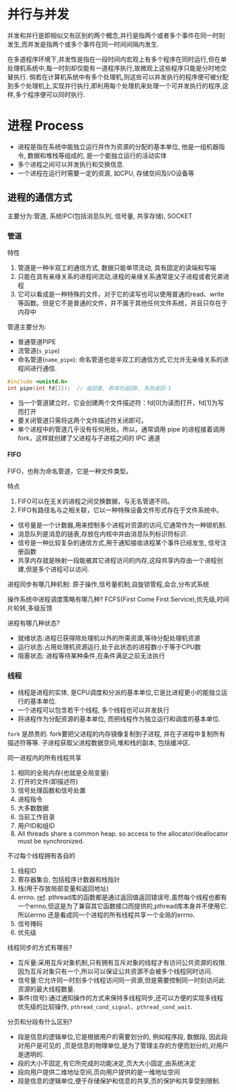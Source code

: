 # 并行与并发
并发和并行是即相似又有区别的两个概念,并行是指两个或者多个事件在同一时刻发生,而并发是指两个或多个事件在同一时间间隔内发生.

在多道程序环境下,并发性是指在一段时间内宏观上有多个程序在同时运行,但在单处理机系统中,每一时刻却仅能有一道程序执行,故微观上这些程序只能是分时地交替执行.
倘若在计算机系统中有多个处理机,则这些可以并发执行的程序便可被分配到多个处理机上,实现并行执行,即利用每个处理机来处理一个可并发执行的程序,这样,多个程序便可以同时执行.

# 进程 Process
- 进程是指在系统中能独立运行并作为资源的分配的基本单位, 他是一组机器指令, 数据和堆栈等组成的, 是一个能独立运行的活动实体
- 多个进程之间可以并发执行和交换信息.
- 一个进程在运行时需要一定的资源, 如CPU, 存储空间及I/O设备等

## 进程的通信方式
主要分为:管道, 系统IPC(包括消息队列, 信号量, 共享存储), SOCKET

### 管道
特性

1. 管道是一种半双工的通信方式, 数据只能单项流动, 具有固定的读端和写端
1. 只能在具有亲缘关系的进程间流动,进程的亲缘关系通常是父子进程或者兄弟进程
1. 它可以看成是一种特殊的文件，对于它的读写也可以使用普通的read、write 等函数。但是它不是普通的文件，并不属于其他任何文件系统，并且只存在于内存中

管道主要分为:

- 普通管道PIPE
- 流管道(`s_pipe`)
- 命名管道(`name_pipe`): 命名管道也是半双工的通信方式,它允许无亲缘关系的进程间进行通信.

```C++
#include <unistd.h>
int pipe(int fd[2]);  // 返回值, 若成功返回0, 失败返回-1
```
- 当一个管道建立时，它会创建两个文件描述符：fd[0]为读而打开，fd[1]为写而打开
- 要关闭管道只需将这两个文件描述符关闭即可。
- 单个进程中的管道几乎没有任何用处。所以，通常调用 pipe 的进程接着调用 fork，这样就创建了父进程与子进程之间的 IPC 通道

#### FIFO
FIFO，也称为命名管道，它是一种文件类型。

特点

1. FIFO可以在无关的进程之间交换数据，与无名管道不同。
1. FIFO有路径名与之相关联，它以一种特殊设备文件形式存在于文件系统中。


- 信号量是一个计数器,用来控制多个进程对资源的访问,它通常作为一种锁机制.
- 消息队列是消息的链表,存放在内核中并由消息队列标识符标识.
- 信号是一种比较复杂的通信方式,用于通知接收进程某个事件已经发生, 信号注册函数
- 共享内存就是映射一段能被其它进程访问的内存,这段共享内存由一个进程创建,但是多个进程可以访问.

进程同步有哪几种机制: 原子操作,信号量机制,自旋锁管程,会合,分布式系统

操作系统中进程调度策略有哪几种? FCFS(First Come First Service),优先级,时间片轮转,多级反馈

进程有哪几种状态?

- 就绪状态:进程已获得除处理机以外的所需资源,等待分配处理机资源
- 运行状态:占用处理机资源运行,处于此状态的进程数小于等于CPU数
- 阻塞状态: 进程等待某种条件,在条件满足之前无法执行

### 线程
- 线程是进程的实体, 是CPU调度和分派的基本单位,它是比进程更小的能独立运行的基本单位.
- 一个进程可以包含若干个线程, 多个线程也可以并发执行
- 将进程作为分配资源的基本单位, 而把线程作为独立运行和调度的基本单位.

`fork` 是昂贵的. fork要把父进程的内存镜像复制到子进程, 并在子进程中复制所有描述符等等.
子进程获取父进程数据空间,堆和栈的副本, 包括缓冲区.

同一进程内的所有线程共享

1. 相同的全局内存(也就是全局变量)
1. 打开的文件(即描述符)
1. 信号处理函数和信号处置
1. 进程指令
1. 大多数数据
1. 当前工作目录
1. 用户ID和组ID
1. All threads share a common heap. so access to the allocator/deallocator must be synchronized.

不过每个线程拥有各自的

1. 线程ID
1. 寄存器集合, 包括程序计数器和栈指针
1. 栈(用于存放局部变量和返回地址)
1. errno. [ref](http://learn.akae.cn/media/ch35s02.html).
	pthread库的函数都是通过返回值返回错误号,虽然每个线程也都有一个errno,但这是为了兼容其它函数接口而提供的,pthread库本身并不使用它.
	所以errno 还是看成同一个进程的所有线程共享一个全局的errno.
1. 信号掩码
1. 优先级

线程同步的方式有哪些?

- 互斥量:采用互斥对象机制,只有拥有互斥对象的线程才有访问公共资源的权限.因为互斥对象只有一个,所以可以保证公共资源不会被多个线程同时访问.
- 信号量:它允许同一时刻多个线程访问同一资源,但是需要控制同一时刻访问此资源的最大线程数量.
- 事件(信号):通过通知操作的方式来保持多线程同步,还可以方便的实现多线程优先级的比较操作, `pthread_cond_signal, pthread_cond_wait`.

分页和分段有什么区别?

- 段是信息的逻辑单位,它是根据用户的需要划分的, 例如程序段, 数据段, 因此段对用户是可见的 ,页是信息的物理单位,是为了管理主存的方便而划分的,对用户是透明的.
- 段的大小不固定,有它所完成的功能决定,页大大小固定,由系统决定
- 段向用户提供二维地址空间,页向用户提供的是一维地址空间
- 段是信息的逻辑单位,便于存储保护和信息的共享,页的保护和共享受到限制.

